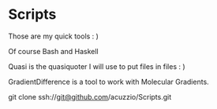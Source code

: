 Scripts
=======

Those are my quick tools : )

Of course Bash and Haskell

Quasi is the quasiquoter I will use to put files in files : )

GradientDifference is a tool to work with Molecular Gradients.

git clone ssh://git@github.com/acuzzio/Scripts.git
